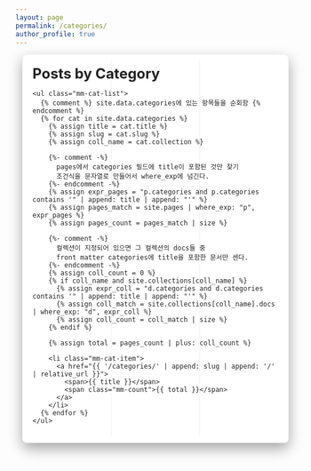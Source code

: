 ```yaml
---
layout: page
permalink: /categories/
author_profile: true
---
```


<style>
/* 네임스페이스로 충돌 최소화 */
.mm-cat-wrap { padding: 0 0.75rem 2rem; }
.mm-cat-box {
  background: #fff; color:#222; border-radius:8px; padding:1.1rem;
  box-shadow:0 10px 24px rgba(0,0,0,0.35); border:1px solid rgba(0,0,0,0.06);
  position:relative; margin-bottom:2rem;
}
.mm-cat-box h1{ margin:0 0 0.6rem 0; font-size:1.6rem; }

/* grid */
.mm-cat-list{
  display:grid !important;
  grid-template-columns: repeat(3,1fr) !important;
  gap:0 !important; list-style:none !important; margin:0; padding:0;
}
.mm-cat-item{ border-bottom:1px solid rgba(0,0,0,0.06); }
.mm-cat-item a{
  display:flex !important; justify-content:space-between; align-items:center;
  padding:0.75rem 1rem; text-decoration:none !important; color:#222 !important;
  font-weight:700;
}
.mm-cat-item a:hover{ background: rgba(111,195,162,0.06) !important; color:#0b6b49 !important; transform:translateX(2px); }
.mm-count{ color:#777; font-weight:600; margin-left:1rem; }

/* vertical dividers */
.mm-cat-box::before, .mm-cat-box::after{
  content:""; position:absolute; top:0.6rem; bottom:0.6rem; width:1px; background:rgba(0,0,0,0.06);
  pointer-events:none;
}
.mm-cat-box::before{ left: calc(33.333% - 0.5px); }
.mm-cat-box::after{ left: calc(66.666% - 0.5px); }

@media (max-width:900px){
  .mm-cat-list{ grid-template-columns: repeat(2,1fr) !important; }
  .mm-cat-box::before, .mm-cat-box::after{ display:none; }
}
@media (max-width:600px){
  .mm-cat-list{ grid-template-columns: repeat(1,1fr) !important; }
}
</style>

<div class="mm-cat-wrap">
  <div class="mm-cat-box">
    <h1>Posts by Category</h1>

    <ul class="mm-cat-list">
      {% comment %} site.data.categories에 있는 항목들을 순회함 {% endcomment %}
      {% for cat in site.data.categories %}
        {% assign title = cat.title %}
        {% assign slug = cat.slug %}
        {% assign coll_name = cat.collection %}

        {%- comment -%}
          pages에서 categories 필드에 title이 포함된 것만 찾기
          조건식을 문자열로 만들어서 where_exp에 넘긴다.
        {%- endcomment -%}
        {% assign expr_pages = "p.categories and p.categories contains '" | append: title | append: "'" %}
        {% assign pages_match = site.pages | where_exp: "p", expr_pages %}
        {% assign pages_count = pages_match | size %}

        {%- comment -%}
          컬렉션이 지정되어 있으면 그 컬렉션의 docs들 중
          front matter categories에 title을 포함한 문서만 센다.
        {%- endcomment -%}
        {% assign coll_count = 0 %}
        {% if coll_name and site.collections[coll_name] %}
          {% assign expr_coll = "d.categories and d.categories contains '" | append: title | append: "'" %}
          {% assign coll_match = site.collections[coll_name].docs | where_exp: "d", expr_coll %}
          {% assign coll_count = coll_match | size %}
        {% endif %}

        {% assign total = pages_count | plus: coll_count %}

        <li class="mm-cat-item">
          <a href="{{ '/categories/' | append: slug | append: '/' | relative_url }}">
            <span>{{ title }}</span>
            <span class="mm-count">{{ total }}</span>
          </a>
        </li>
      {% endfor %}
    </ul>
  </div>
</div>
